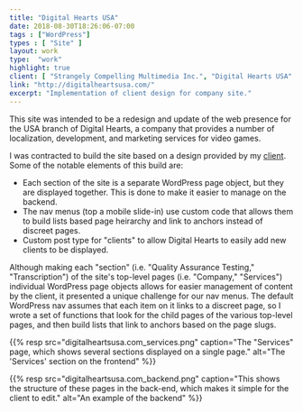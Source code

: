 ```yaml
---
title: "Digital Hearts USA"
date: 2018-08-30T18:26:06-07:00
tags : ["WordPress"]
types : [ "Site" ]
layout: work
type:  "work"
highlight: true
client: [ "Strangely Compelling Multimedia Inc.", "Digital Hearts USA" ]
link: "http://digitalheartsusa.com/"
excerpt: "Implementation of client design for company site."
---
```


This site was intended to be a redesign and update of the web presence for the USA branch of Digital Hearts, a company that provides a number of localization, development, and marketing services for video games. 

I was contracted to build the site based on a design provided by my [client](http://scmedia.com). Some of the notable elements of this build are:

- Each section of the site is a separate WordPress page object, but they are displayed together. This is done to make it easier to manage on the backend.
- The nav menus (top a mobile slide-in) use custom code that allows them to build lists based page heirarchy and link to anchors instead of discreet pages.
- Custom post type for "clients" to allow Digital Hearts to easily add new clients to be displayed.

Although making each "section" (i.e. "Quality Assurance Testing," "Transcription") of the site's top-level pages (i.e. "Company," "Services") individual WordPress page objects allows for easier management of content by the client, it presented a unique challenge for our nav menus. The default WordPress nav assumes that each item on it links to a discreet page, so I wrote a set of functions that look for the child pages of the various top-level pages, and then build lists that link to anchors based on the page slugs. 

{{% resp src="digitalheartsusa.com_services.png" caption="The \"Services\" page, which shows several sections displayed on a single page." alt="The 'Services' section on the frontend" %}}

{{% resp src="digitalheartsusa.com_backend.png" caption="This shows the structure of these pages in the back-end, which makes it simple for the client to edit." alt="An example of the backend" %}}